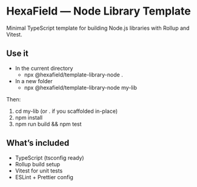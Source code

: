 # HexaField — Node Library Template

Minimal TypeScript template for building Node.js libraries with Rollup and Vitest.

## Use it

- In the current directory
	- npx @hexafield/template-library-node .
- In a new folder
	- npx @hexafield/template-library-node my-lib

Then:

1) cd my-lib (or . if you scaffolded in-place)
2) npm install
3) npm run build && npm test

## What’s included
- TypeScript (tsconfig ready)
- Rollup build setup
- Vitest for unit tests
- ESLint + Prettier config